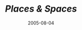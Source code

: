 ---
date: 2005-08-04
title: "*Places & Spaces*"
source: The Map Room
sourceUrl: http://archives.maproomblog.com/2005/08/places_and_spaces.php
pdfLink: 20050804-the-map-room.pdf
---